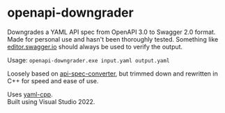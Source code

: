 # openapi-downgrader  
Downgrades a YAML API spec from OpenAPI 3.0 to Swagger 2.0 format.  
Made for personal use and hasn't been thoroughly tested. Something like [editor.swagger.io](https://editor.swagger.io) should always be used to verify the output. 

Usage: `openapi-downgrader.exe input.yaml output.yaml`  

Loosely based on [api-spec-converter](https://github.com/LucyBot-Inc/api-spec-converter), but trimmed down and rewritten in C++ for speed and ease of use. 

Uses [yaml-cpp](https://github.com/jbeder/yaml-cpp).  
Built using Visual Studio 2022.

